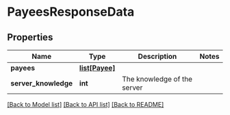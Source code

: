 # PayeesResponseData

## Properties
Name | Type | Description | Notes
------------ | ------------- | ------------- | -------------
**payees** | [**list[Payee]**](Payee.md) |  | 
**server_knowledge** | **int** | The knowledge of the server | 

[[Back to Model list]](../README.md#documentation-for-models) [[Back to API list]](../README.md#documentation-for-api-endpoints) [[Back to README]](../README.md)

